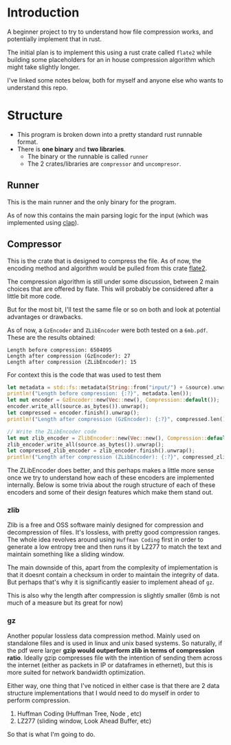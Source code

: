 # Introduction

A beginner project to try to understand how file compression works, and potentially implement that in rust.

The initial plan is to implement this using a rust crate called `flate2`
while building some placeholders for an in house compression algorithm which might take
slightly longer.

I've linked some notes below, both for myself and anyone else who wants to understand this repo.

# Structure

- This program is broken down into a pretty standard rust runnable format.
- There is **one binary** and **two libraries**.
    - The binary or the runnable is called `runner`
    - The 2 crates/libraries are `compressor` and `uncompresor`.

## Runner

This is the main runner and the only binary for the program.

As of now this contains the main parsing logic for the input (which was implemented
using [clap](https://docs.rs/clap/latest/clap/)).

## Compressor

This is the crate that is designed to compress the file.
As of now, the encoding method and algorithm would be pulled from this crate
[flate2](https://docs.rs/flate2/latest/flate2/).

The compression algorithm is still under some discussion, between 2 main choices
that are offered by flate. This will probably be considered after a little bit more code.

But for the most bit, I'll test the same file or so on both and look at potential advantages or drawbacks.

As of now, a `GzEncoder` and `ZLibEncoder` were both tested on a `6mb.pdf`.
These are the results obtained:
```shell
Length before compression: 6504095
Length after compression (GzEncoder): 27
Length after compression (ZLibEncoder): 15
```

For context this is the code that was used to test them
```rust
let metadata = std::fs::metadata(String::from("input/") + &source).unwrap();
println!("Length before compression: {:?}", metadata.len());
let mut encoder = GzEncoder::new(Vec::new(), Compression::default());
encoder.write_all(source.as_bytes()).unwrap();
let compressed = encoder.finish().unwrap();
println!("Length after compression (GzEncoder): {:?}", compressed.len());

// Write the ZLibEncoder code
let mut zlib_encoder = ZlibEncoder::new(Vec::new(), Compression::default());
zlib_encoder.write_all(source.as_bytes()).unwrap();
let compressed_zlib_encoder = zlib_encoder.finish().unwrap();
println!("Length after compression (ZLibEncoder): {:?}", compressed_zlib_encoder.len());
```
The ZLibEncoder does better, and this perhaps makes a little more sense once we try to understand
how each of these encoders are implemented internally. Below is some trivia about the rough structure
of each of these encoders and some of their design features which make them stand out.

### zlib
Zlib is a free and OSS software mainly designed for compression and decompression of files.
It's lossless, with pretty good compression ranges. The whole idea revolves around using `Huffman Coding` first in order to
generate a low entropy tree and then runs it by LZ277 to match the text and maintain something like a sliding window.

The main downside of this, apart from the complexity of implementation is that it doesnt contain a checksum in order to 
maintain the integrity of data. But perhaps that's why it is significantly easier to implement ahead of `gz`.

This is also why the length after compression is slightly smaller (6mb is not much of a measure but its great for now)
### gz
Another popular lossless data compression method. Mainly used on standalone files and is used in linux and unix based systems.
So naturally, if the pdf were larger **gzip would outperform zlib in terms of compression ratio**. Ideally gzip compresses file
with the intention of sending them across the internet (either as packets in IP or dataframes in ethernet), but this is more suited for
network bandwidth optimization.

Either way, one thing that I've noticed in either case is that there are 2 data structure implementations that I would need
to do myself in order to perform compression.
1. Huffman Coding (Huffman Tree, Node , etc)
2. LZ277 (sliding window, Look Ahead Buffer, etc)

So that is what I'm going to do.







